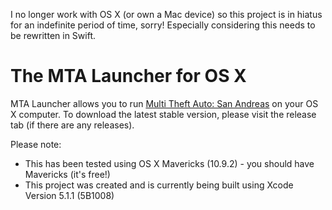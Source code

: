  I no longer work with OS X (or own a Mac device) so this project is in hiatus for an indefinite period of time, sorry!
 Especially considering this needs to be rewritten in Swift.

The MTA Launcher for OS X
=========================

MTA Launcher allows you to run [Multi Theft Auto: San Andreas](http://mtasa.com) on your OS X computer.
To download the latest stable version, please visit the release tab (if there are any releases).

Please note:
* This has been tested using OS X Mavericks (10.9.2) - you should have Mavericks (it's free!)
* This project was created and is currently being built using Xcode Version 5.1.1 (5B1008)
